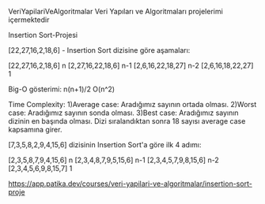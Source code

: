 



VeriYapilariVeAlgoritmalar
Veri Yapıları ve Algoritmaları projelerimi içermektedir

Insertion Sort-Projesi

[22,27,16,2,18,6] - Insertion Sort dizisine göre aşamaları:

[22,27,16,2,18,6] n 
[2,27,16,22,18,6] n-1
[2,6,16,22,18,27] n-2
[2,6,16,18,22,27] 1

Big-O gösterimi: n(n+1)/2 O(n^2)


Time Complexity: 1)Average case: Aradığımız sayının ortada olması. 2)Worst case: Aradığımız sayının sonda olması. 3)Best case: Aradığımız sayının dizinin en başında olması.
Dizi sıralandıktan sonra 18 sayısı average case kapsamına girer.

[7,3,5,8,2,9,4,15,6] dizisinin Insertion Sort'a göre ilk 4 adımı:


[2,3,5,8,7,9,4,15,6] n
[2,3,4,8,7,9,5,15,6] n-1
[2,3,4,5,7,9,8,15,6] n-2
[2,3,4,5,6,9,8,15,7] 1


https://app.patika.dev/courses/veri-yapilari-ve-algoritmalar/insertion-sort-proje
